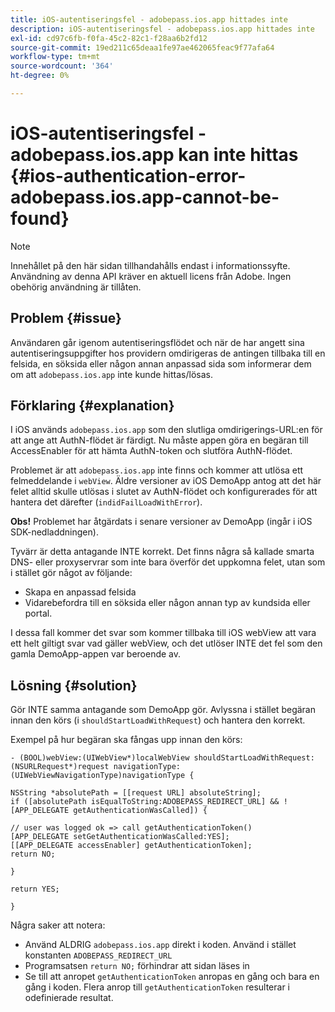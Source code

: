 ```yaml
---
title: iOS-autentiseringsfel - adobepass.ios.app hittades inte
description: iOS-autentiseringsfel - adobepass.ios.app hittades inte
exl-id: cd97c6fb-f0fa-45c2-82c1-f28aa6b2fd12
source-git-commit: 19ed211c65deaa1fe97ae462065feac9f77afa64
workflow-type: tm+mt
source-wordcount: '364'
ht-degree: 0%

---
```


# iOS-autentiseringsfel - adobepass.ios.app kan inte hittas {#ios-authentication-error-adobepass.ios.app-cannot-be-found}

>[!NOTE]
>
>Innehållet på den här sidan tillhandahålls endast i informationssyfte. Användning av denna API kräver en aktuell licens från Adobe. Ingen obehörig användning är tillåten.

## Problem {#issue}

Användaren går igenom autentiseringsflödet och när de har angett sina autentiseringsuppgifter hos providern omdirigeras de antingen tillbaka till en felsida, en söksida eller någon annan anpassad sida som informerar dem om att `adobepass.ios.app` inte kunde hittas/lösas.

## Förklaring {#explanation}

I iOS används `adobepass.ios.app` som den slutliga omdirigerings-URL:en för att ange att AuthN-flödet är färdigt. Nu måste appen göra en begäran till AccessEnabler för att hämta AuthN-token och slutföra AuthN-flödet.

Problemet är att `adobepass.ios.app` inte finns och kommer att utlösa ett felmeddelande i `webView`. Äldre versioner av iOS DemoApp antog att det här felet alltid skulle utlösas i slutet av AuthN-flödet och konfigurerades för att hantera det därefter (`indidFailLoadWithError`).

**Obs!** Problemet har åtgärdats i senare versioner av DemoApp (ingår i iOS SDK-nedladdningen).

Tyvärr är detta antagande INTE korrekt. Det finns några så kallade smarta DNS- eller proxyservrar som inte bara överför det uppkomna felet, utan som i stället gör något av följande:

- Skapa en anpassad felsida
- Vidarebefordra till en söksida eller någon annan typ av kundsida eller portal.

I dessa fall kommer det svar som kommer tillbaka till iOS webView att vara ett helt giltigt svar vad gäller webView, och det utlöser INTE det fel som den gamla DemoApp-appen var beroende av.

## Lösning {#solution}

Gör INTE samma antagande som DemoApp gör. Avlyssna i stället begäran innan den körs (i `shouldStartLoadWithRequest`) och hantera den korrekt.

Exempel på hur begäran ska fångas upp innan den körs:

```obj-c
- (BOOL)webView:(UIWebView*)localWebView shouldStartLoadWithRequest:(NSURLRequest*)request navigationType:(UIWebViewNavigationType)navigationType {

NSString *absolutePath = [[request URL] absoluteString]; 
if ([absolutePath isEqualToString:ADOBEPASS_REDIRECT_URL] && ![APP_DELEGATE getAuthenticationWasCalled]) {

// user was logged ok => call getAuthenticationToken() 
[APP_DELEGATE setGetAuthenticationWasCalled:YES]; 
[[APP_DELEGATE accessEnabler] getAuthenticationToken];
return NO;

}

return YES;

}
```

Några saker att notera:

- Använd ALDRIG `adobepass.ios.app` direkt i koden. Använd i stället konstanten `ADOBEPASS_REDIRECT_URL`
- Programsatsen `return NO;` förhindrar att sidan läses in
- Se till att anropet `getAuthenticationToken` anropas en gång och bara en gång i koden. Flera anrop till `getAuthenticationToken` resulterar i odefinierade resultat.
